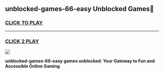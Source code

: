 
## unblocked-games-66-easy Unblocked Games👋
<h3>
<a href="https://news.freeplayer.one?title=unblocked-games-66-easy&ref=16F">CLICK TO PLAY</a></h3>
<hr>

<h3>
<a href="https://news.freeplayer.one?title=unblocked-games-66-easy&ref=16F">CLICK 2 PLAY</a>
  
</h3>

<a href="https://news.freeplayer.one?title=unblocked-games-66-easy&ref=16F/"><img src="https://clearcache.store/games.png"></a>


**unblocked-games-66-easy games unblocked: Your Gateway to Fun and Accessible Online Gaming**

